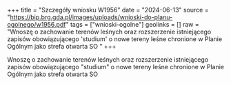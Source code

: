 +++
title = "Szczegóły wniosku W1956"
date = "2024-06-13"
source = "https://bip.brg.gda.pl/images/uploads/wnioski-do-planu-ogolnego/w1956.pdf"
tags = ["wnioski-ogolne"]
geolinks = []
raw = "Wnoszę o zachowanie terenów leśnych oraz rozszerzenie istniejącego zapisów obowiązującego 'studium' o nowe tereny leśne chronione w Planie Ogólnym jako strefa otwarta SO "
+++

Wnoszę o zachowanie terenów leśnych oraz rozszerzenie istniejącego zapisów
obowiązującego "studium" o nowe tereny leśne chronione w Planie Ogólnym jako strefa otwarta
SO



